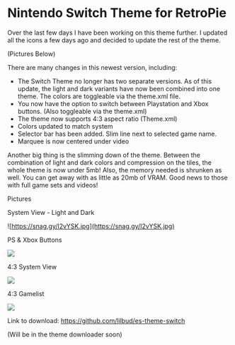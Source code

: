 # Nintendo Switch Theme for RetroPie
Over the last few days I have been working on this theme further. I updated all the icons a few days ago and decided to update the rest of the theme. 

(Pictures Below)

There are many changes in this newest version, including:

- The Switch Theme no longer has two separate versions. As of this update, the light and dark variants have now been combined into one theme. The colors are toggleable via the theme.xml file. 
- You now have the option to switch between Playstation and Xbox buttons. (Also toggleable via the theme.xml) 
- The theme now supports 4:3 aspect ratio (Theme.xml)
- Colors updated to match system
- Selector bar has been added. Slim line next to selected game name. 
- Marquee is now centered under video

Another big thing is the slimming down of the theme. Between the combination of light and dark colors and compression on the tiles, the whole theme is now under 5mb! Also, the memory needed is shrunken as well. You can get away with as little as 20mb of VRAM. Good news to those with full game sets and videos!

Pictures

System View - Light and Dark

![https://snag.gy/I2vYSK.jpg](https://snag.gy/I2vYSK.jpg)

PS & Xbox Buttons

![](https://snag.gy/Q62Z9q.jpg)

4:3 System View

![](https://snag.gy/lPzaud.jpg)

4:3 Gamelist

![](https://snag.gy/BbDfx8.jpg)

Link to download: https://github.com/lilbud/es-theme-switch

(Will be in the theme downloader soon)
